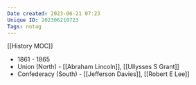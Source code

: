 ```yaml
---
Date created: 2023-06-21 07:23
Unique ID: 202306210723
Tags: notag
---
```

[[History MOC]]

- 1861 - 1865
- Union (North) - [[Abraham Lincoln]], [[Ullysses S Grant]]
- Confederacy (South) - [[Jefferson Davies]], [[Robert E Lee]]